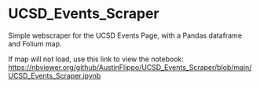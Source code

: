 # UCSD_Events_Scraper
Simple webscraper for the UCSD Events Page, with a Pandas dataframe and Folium map.

If map will not load, use this link to view the notebook:
https://nbviewer.org/github/AustinFlippo/UCSD_Events_Scraper/blob/main/UCSD_Events_Scraper.ipynb
